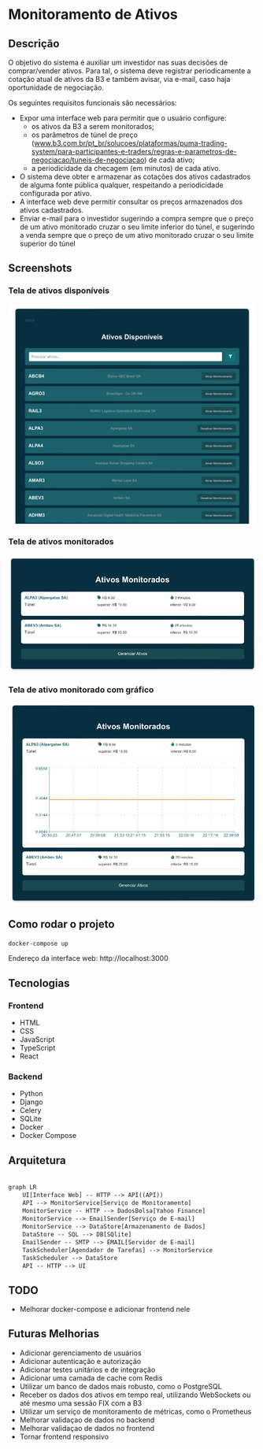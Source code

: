 # Monitoramento de Ativos

## Descrição

O objetivo do sistema é auxiliar um investidor nas suas decisões de comprar/vender ativos. Para tal, o sistema deve registrar periodicamente a cotação atual de ativos da B3 e também avisar, via e-mail, caso haja oportunidade de negociação.

Os seguintes requisitos funcionais são necessários:
- Expor uma interface web para permitir que o usuário configure:
  - os ativos da B3 a serem monitorados;
  - os parâmetros de túnel de preço (www.b3.com.br/pt_br/solucoes/plataformas/puma-trading-system/para-participantes-e-traders/regras-e-parametros-de-negociacao/tuneis-de-negociacao) de cada ativo;
  - a periodicidade da checagem (em minutos) de cada ativo.
- O sistema deve obter e armazenar as cotações dos ativos cadastrados de alguma fonte pública qualquer, respeitando a periodicidade configurada por ativo.
- A interface web deve permitir consultar os preços armazenados dos ativos cadastrados.
- Enviar e-mail para o investidor sugerindo a compra sempre que o preço de um ativo monitorado cruzar o seu limite inferior do túnel, e sugerindo a venda sempre que o preço de um ativo monitorado cruzar o seu limite superior do túnel

## Screenshots

### Tela de ativos disponíveis

![Tela de ativos disponíveis](./img/asset_list.png)

### Tela de ativos monitorados

![Tela de ativos monitorados](./img/monitored_assets.png)

### Tela de ativo monitorado com gráfico

![Tela de ativo monitorado com gráfico](./img/asset_chart.png)


## Como rodar o projeto

```bash
docker-compose up
```

Endereço da interface web: http://localhost:3000


## Tecnologias

### Frontend
- HTML
- CSS
- JavaScript
- TypeScript
- React

### Backend
- Python
- Django
- Celery
- SQLite
- Docker
- Docker Compose

## Arquitetura

```mermaid

graph LR
    UI[Interface Web] -- HTTP --> API((API))
    API --> MonitorService[Serviço de Monitoramento]
    MonitorService -- HTTP --> DadosBolsa[Yahoo Finance]
    MonitorService --> EmailSender[Serviço de E-mail]
    MonitorService --> DataStore[Armazenamento de Dados]
    DataStore -- SQL --> DB[SQlite]
    EmailSender -- SMTP --> EMAIL[Servidor de E-mail]
    TaskScheduler[Agendador de Tarefas] --> MonitorService
    TaskScheduler --> DataStore
    API -- HTTP --> UI
```

## TODO

- Melhorar docker-compose e adicionar frontend nele

## Futuras Melhorias

- Adicionar gerenciamento de usuários
- Adicionar autenticação e autorização
- Adicionar testes unitários e de integração
- Adicionar uma camada de cache com Redis
- Utilizar um banco de dados mais robusto, como o PostgreSQL
- Receber os dados dos ativos em tempo real, utilizando WebSockets ou até mesmo uma sessão FIX com a B3
- Utilizar um serviço de monitoramento de métricas, como o Prometheus
- Melhorar validaçao de dados no backend
- Melhorar validaçao de dados no frontend
- Tornar frontend responsivo